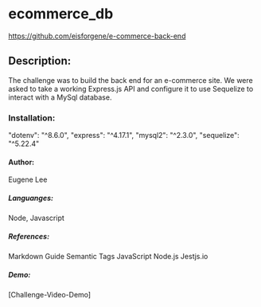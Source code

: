 # ecommerce_db
https://github.com/eisforgene/e-commerce-back-end

## Description:
The challenge was to build the back end for an e-commerce site. We were asked to take a working Express.js API and configure it to use Sequelize to interact with a MySql database.

### Installation:
"dotenv": "^8.6.0",
"express": "^4.17.1",
"mysql2": "^2.3.0",
"sequelize": "^5.22.4"

#### Author:
Eugene Lee

##### Languanges:
Node, Javascript

##### References:
Markdown Guide Semantic Tags JavaScript Node.js Jestjs.io

##### Demo:
[Challenge-Video-Demo]